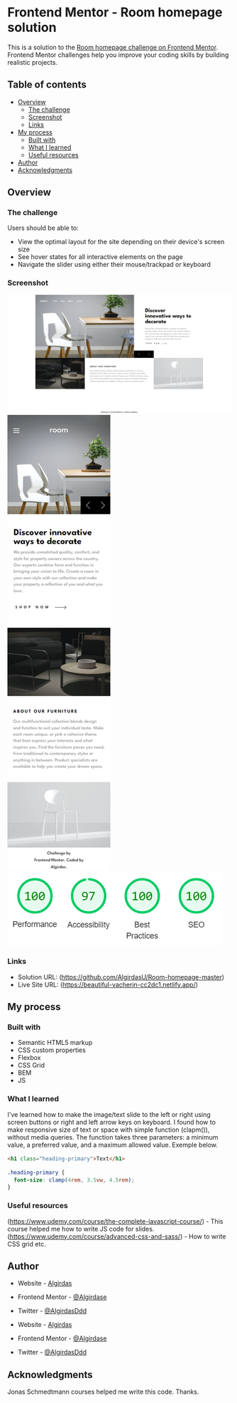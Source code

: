 # Frontend Mentor - Room homepage solution

This is a solution to the [Room homepage challenge on Frontend Mentor](https://www.frontendmentor.io/challenges/room-homepage-BtdBY_ENq). Frontend Mentor challenges help you improve your coding skills by building realistic projects. 

## Table of contents

- [Overview](#overview)
  - [The challenge](#the-challenge)
  - [Screenshot](#screenshot)
  - [Links](#links)
- [My process](#my-process)
  - [Built with](#built-with)
  - [What I learned](#what-i-learned)
  - [Useful resources](#useful-resources)
- [Author](#author)
- [Acknowledgments](#acknowledgments)

## Overview

### The challenge

Users should be able to:

- View the optimal layout for the site depending on their device's screen size
- See hover states for all interactive elements on the page
- Navigate the slider using either their mouse/trackpad or keyboard

### Screenshot

![](images/desktop.jpg)
![](images/mobile.jpg) 
![](images/lighthouse.jpg)

### Links

- Solution URL: (https://github.com/AlgirdasU/Room-homepage-master)
- Live Site URL: (https://beautiful-vacherin-cc2dc1.netlify.app/)

## My process

### Built with

- Semantic HTML5 markup
- CSS custom properties
- Flexbox
- CSS Grid
- BEM
- JS

### What I learned

I've learned how to make the image/text slide to the left or right using screen buttons or right and left arrow keys on keyboard. I found how to make responsive size of text or space with simple function (clapm()), without media queries. The function takes three parameters: a minimum value, a preferred value, and a maximum allowed value. Exemple below.


```html
<h1 class="heading-primary">Text</h1>
```
```css
.heading-primary {
  font-size: clamp(4rem, 3.5vw, 4.5rem);
}
```

### Useful resources

 (https://www.udemy.com/course/the-complete-javascript-course/) - This course helped me how to write JS code for slides.
 (https://www.udemy.com/course/advanced-css-and-sass/) - How to write CSS grid etc.

## Author


- Website - [Algirdas](https://github.com/AlgirdasU/Room-homepage-master)
- Frontend Mentor - [@Algirdase](https://www.frontendmentor.io/profile/AlgirdasU)
- Twitter - [@AlgirdasDdd](https://twitter.com/algirdasddd)

- Website - [Algirdas](https://github.com/AlgirdasU/Room-homepage-master)
- Frontend Mentor - [@Algirdase](https://www.frontendmentor.io/profile/AlgirdasU)
- Twitter - [@AlgirdasDdd](https://twitter.com/algirdasddd)

## Acknowledgments
Jonas Schmedtmann courses helped me write this code. Thanks.
